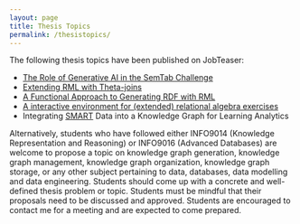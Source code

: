 ```yaml
---
layout: page
title: Thesis Topics
permalink: /thesistopics/
---
```


The following thesis topics have been published on JobTeaser:

* [The Role of Generative AI in the SemTab Challenge](https://facsa.jobteaser.com/fr/backend/job-offers/7714546f-0562-41ef-8042-5fe1c531184a-university-of-liege-the-role-of-generative-ai-in-the-semtab-challenge)
* [Extending RML with Theta-joins](https://facsa.jobteaser.com/fr/backend/job-offers/db1fd33c-0d7d-4e9f-9b14-8ddeb88d5235-university-of-liege-extending-rml-with-theta-joins)
* [A Functional Approach to Generating RDF with RML](https://facsa.jobteaser.com/fr/backend/job-offers/a6eabeb1-063a-475c-8ab8-57b8e0506395-university-of-liege-a-functional-approach-to-generating-rdf-with-rml)
* [A interactive environment for (extended) relational algebra exercises](https://facsa.jobteaser.com/fr/backend/job-offers/b029055e-3228-4ed8-8e98-54efb1a417e8-university-of-liege-a-interactive-environment-for-extended-relational-algebra-exercises)
* Integrating [SMART](http://smart.uliege.be/) Data into a Knowledge Graph for Learning Analytics

Alternatively, students who have followed either INFO9014 (Knowledge Representation and Reasoning) or INFO9016 (Advanced Databases) are welcome to propose a topic on knowledge graph generation, knowledge graph management, knowledge graph organization, knowledge graph storage, or any other subject pertaining to data, databases, data modelling and data engineering. Students should come up with a concrete and well-defined thesis problem or topic. Students must be mindful that their proposals need to be discussed and approved. Students are encouraged to contact me for a meeting and are expected to come prepared.
